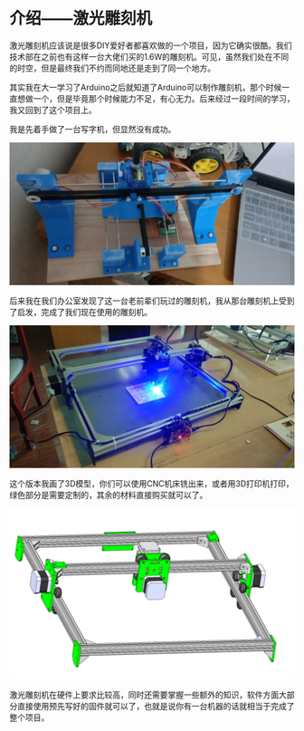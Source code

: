 # 介绍——激光雕刻机

激光雕刻机应该说是很多DIY爱好者都喜欢做的一个项目，因为它确实很酷。我们技术部在之前也有这样一台大佬们买的1.6W的雕刻机。可见，虽然我们处在不同的时空，但是最终我们不约而同地还是走到了同一个地方。

其实我在大一学习了Arduino之后就知道了Arduino可以制作雕刻机，那个时候一直想做一个，但是毕竟那个时候能力不足，有心无力。后来经过一段时间的学习，我又回到了这个项目上。

我是先着手做了一台写字机，但显然没有成功。

![Plotter](images/0-1.jpeg)

后来我在我们办公室发现了这一台老前辈们玩过的雕刻机，我从那台雕刻机上受到了启发，完成了我们现在使用的雕刻机。

![Engraver](images/0-2.jpg)

这个版本我画了3D模型，你们可以使用CNC机床铣出来，或者用3D打印机打印，绿色部分是需要定制的，其余的材料直接购买就可以了。

![3D viewer](images/0-3.png)

激光雕刻机在硬件上要求比较高，同时还需要掌握一些额外的知识，软件方面大部分直接使用预先写好的固件就可以了，也就是说你有一台机器的话就相当于完成了整个项目。